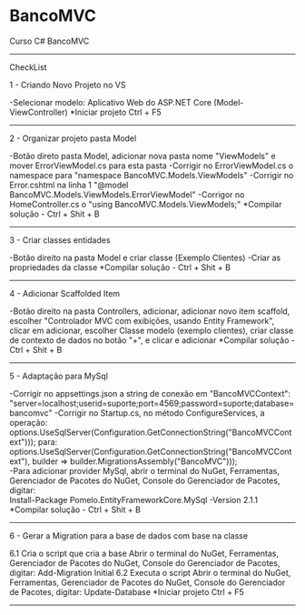 # BancoMVC
Curso C# BancoMVC 

***

CheckList

1 - Criando Novo Projeto no VS

-Selecionar modelo: Aplicativo Web do ASP.NET Core (Model-ViewController)
*Iniciar projeto Ctrl + F5
***

2 -  Organizar projeto pasta Model

-Botão direto pasta Model, adicionar nova pasta nome "ViewModels" e mover ErrorViewModel.cs para esta pasta
-Corrigir no ErrorViewModel.cs o namespace para "namespace BancoMVC.Models.ViewModels"
-Corrigir no Error.cshtml na linha 1 "@model BancoMVC.Models.ViewModels.ErrorViewModel"
-Corrigor no HomeController.cs o "using BancoMVC.Models.ViewModels;"
*Compilar solução - Ctrl + Shit + B 
***

3 - Criar classes entidades

-Botão direito na pasta Model e criar classe (Exemplo Clientes)
-Criar as propriedades da classe
*Compilar solução - Ctrl + Shit + B
*** 

4 - Adicionar Scaffolded Item

-Botão direito na pasta Controllers, adicionar, adicionar novo item scaffold,
escolher "Controlador MVC com exibições, usando Entity Framework", clicar em adicionar,
escolher Classe modelo (exemplo clientes),
criar classe de contexto de dados no botão "+", e clicar e adicionar
*Compilar solução - Ctrl + Shit + B 
***

5 - Adaptação para MySql 

-Corrigir no appsettings.json a string de conexão em "BancoMVCContext": "server=localhost;userid=suporte;port=4569;password=suporte;database=bancomvc"
-Corrigir no Startup.cs, no método ConfigureServices, a operação: 
	options.UseSqlServer(Configuration.GetConnectionString("BancoMVCContext")));
para:
	options.UseSqlServer(Configuration.GetConnectionString("BancoMVCContext"), builder =>
	builder.MigrationsAssembly("BancoMVC")));	
-Para adicionar provider MySql, abrir o terminal do NuGet, Ferramentas, Gerenciador de Pacotes do NuGet, Console do Gerenciador de Pacotes, digitar:  
	Install-Package Pomelo.EntityFrameworkCore.MySql -Version 2.1.1
*Compilar solução - Ctrl + Shit + B 
***

6 - Gerar a Migration para a base de dados com base na classe

6.1 Cria o script que cria a base
	Abrir o terminal do NuGet, Ferramentas, Gerenciador de Pacotes do NuGet, Console do Gerenciador de Pacotes, digitar:
	Add-Migration Initial
6.2 Executa o script
	Abrir o terminal do NuGet, Ferramentas, Gerenciador de Pacotes do NuGet, Console do Gerenciador de Pacotes, digitar:
	Update-Database
*Iniciar projeto Ctrl + F5
***
